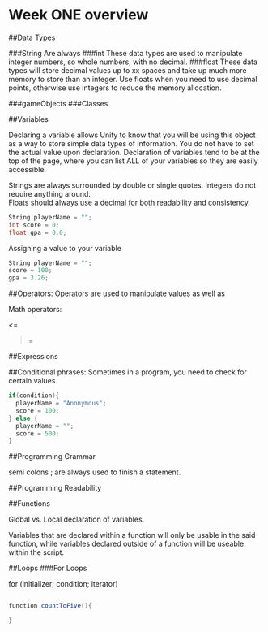 # Week ONE overview


##Data Types

###String
  Are always
###int
  These data types are used to manipulate integer numbers, so whole numbers, with no decimal.
###float
  These data types will store decimal values up to xx spaces and take up much more memory to store than an integer.  Use floats when you need to use decimal points, otherwise use integers to reduce the memory allocation.



###gameObjects
###Classes


##Variables

Declaring a variable allows Unity to know that you will be using this object as a way to store simple data types of information. You do not have to set the actual value upon declaration.  Declaration of variables tend to be at the top of the page, where you can list ALL of your variables so they are easily accessible.  

Strings are always surrounded by double or single quotes.
Integers do not require anything around.  
Floats should always use a decimal for both readability and consistency.

```C#
String playerName = "";
int score = 0;
float gpa = 0.0;

```

Assigning a value to your variable

```C#
String playerName = "";
score = 100;
gpa = 3.26;
```





##Operators:
Operators are used to manipulate values as well as

Math operators:



<=
>=

##Expressions



##Conditional phrases:
Sometimes in a program, you need to check for certain values.

```C#
if(condition){
  playerName = "Anonymous";
  score = 100;
} else {
  playerName = "";
  score = 500;
}
```



##Programming Grammar

semi colons ; are always used to finish a statement.  



##Programming Readability




##Functions

Global vs. Local declaration of variables.

Variables that are declared within a function will only be usable in the said function, while variables declared outside of a function will be useable within the script.


##Loops
###For Loops





for (initializer; condition; iterator)


```C#

function countToFive(){

}


```
